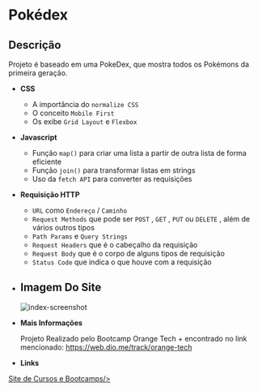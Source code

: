 #  Pokédex

##  Descrição

Projeto é baseado em uma PokeDex, que mostra todos os Pokémons da primeira geração.

*  **CSS**
    * A importância do `normalize CSS`
    * O conceito `Mobile First`
    * Os exibe `Grid Layout` e `Flexbox`
*  **Javascript**
    * Função `map()` para criar uma lista a partir de outra lista de forma eficiente
    * Função `join()` para transformar listas em strings
    * Uso da `fetch API` para converter as requisições
*  **Requisição HTTP**
    *  `URL` como `Endereço` / `Caminho`
    *  `Request Methods` que pode ser `POST` , `GET` , `PUT` ou `DELETE` , além de vários outros tipos
    *  `Path Params` e `Query Strings`
    *  `Request Headers` que é o cabeçalho da requisição
    *  `Request Body` que é o corpo de alguns tipos de requisição
    *  `Status Code` que indica o que houve com a  requisição  
*  **<h2>Imagem Do Site</h2>**
    ![index-screenshot](https://user-images.githubusercontent.com/106184297/219899832-2bef5583-b01f-4bc0-be34-13e33a557e88.png)
    
*  **Mais Informações**
    
    Projeto Realizado pelo Bootcamp Orange Tech + encontrado no link mencionado: https://web.dio.me/track/orange-tech
   
*  **Links**

<a href="https://www.dio.me/">Site de Cursos e Bootcamps/>
   
   
